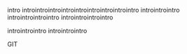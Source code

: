 intro introintrointrointrointrointrointrointrointro 
introintrointro
introintrointrointro
introintrointrointro

introintrointro
introintrointro


GIT